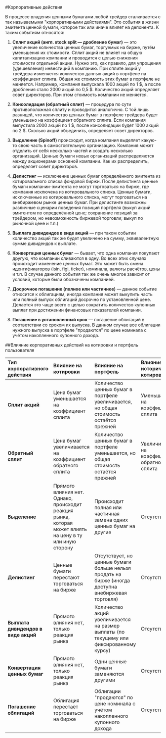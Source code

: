 #Корпоративные действия

В процессе владения ценными бумагами любой трейдер сталкивается с так называемыми "корпоративными
действиями". Это события в жизни эмитента ценной бумаги, которое так или иначе влияет на депонента. 
К таким событиям относятся: 

1. **Сплит акций (англ. stock split — дробление бумаг)** — это увеличение количества ценных бумаг, торгуемых на бирже,
путём уменьшения их стоимости. Сплит акций не влияет на общую капитализацию компании и проводится с целью
снижения стоимости отдельной акции. Нужно это, как правило, для упрощения (удешевления) инвестиций в компанию.
При сплите акций у трейдера изменяется количество данных акций в портфеле на коэффициент сплита. Общая же стоимость
этих бумаг в портфеле не меняется. Например, компания выпускала 1000 акций по 1 $, а после дробления стало 2000 акций 
по 0,5 $. Количество акций определяет совет директоров. При этом стоимость компании не меняется.

2. **Консолидация (обратный сплит)** — процедура по сути противоположная сплиту и проводится аналогично. С той лишь разницей,
что количество ценных бумаг в портфеле трейдера будет уменьшено на коэффициент обратного сплита. Если 
компания выпустила 2000 акций по 1 $, после консолидации будет 1000 акций по 2 $. Сколько акций объединить, определяет 
совет директоров.

3. **Выделение (Spinoff)** происходит, когда компания выделяет какую-то свою часть в самостоятельную организацию. 
Компания может отделить от себя несколько частей и создать несколько организаций.
Ценные бумаги новых организаций распределяются между акционерами основной компании. Как их распределить, определяет 
совет директоров.

4. **Делистинг** — исключение ценных бумаг определённого эмитента из котировального списка фондовой биржи. После
делистинга ценные бумаги компании-эмитента не могут торговаться на бирже, где компания исключена из 
котировального списка. Ценные бумаги, исключенные из котировального списка, могут торговаться на внебиржевом 
рынке ценных бумаг. При делистинге возможны различные сценарии поведения позиций портфеля (выкуп акций эмитентом
по определённой цене; сохранение позиций за трейдером, но невозможность биржевой торговли; выкуп по рыночной цене и т.п.)

5. **Выплата дивидендов в виде акций** — при таком событии количество акций так же будет увеличено на сумму, эквивалентную
сумме дивидендов к выплате. 

6. **Конвертация ценных бумаг** — бывает, что одна компания покупают другую, что компании сливаются в одну. Во всех этих
случаях происходит изменение ценных бумаг. Это может быть смена идентификаторов (isin, figi, ticker), номинала, валюты
расчётов, цены и т.п. В случае данного события так же очень многое зависит от условий, которые были обозначены компанией. 

7. **Досрочное погашение (полное или частичное)** — данное событие относится к облигациям, иногда компания может выкупить
часть или полный выпуск облигаций досрочно по установленной цене. Делается это чаще всего с целью сократить количество
купонных выплат при достижении финансовых показателей компании. 

8. **Погашение в установленный срок** — погашение облигаций в соответствии со сроком их выпуска. В данном случае все облигации
нужного выпуска в портфеле "продаются" по цене номинала с учётом накопленного купонного дохода.

##Влияние корпоративных действий на котировки и портфель пользователя

| Тип корпоративного действия | Влияние на котировки | Влияние на портфель | Влияние на исторические котировки |
| :-------------------------- | :------------------- | :------------------ | :-------------------------------- |
| **Сплит акций** | Цена бумаг уменьшается на коэффициент сплита | Количество ценных бумаг в портфеле увеличивается, но общая стоимость остаётся прежней| Уменьшаются на коэффициент сплита |
| **Обратный сплит** | Цена бумаг увеличивается на коэффициент обратного сплита | Количество ценных бумаг в портфеле уменьшается, но общая стоимость остаётся прежней | Увеличиваются на коэффициент обратного сплита|
| **Выделение** | Прямого влияния нет. Однако, происходит реакция рынка, которая может влиять на цену в ту или иную сторону | Происходит полная или частичная замена одних ценных бумаг на другие | Отсутствует |
| **Делистинг** | Ценные бумаги перестают торговаться на бирже | Отсутствует, но ценные бумаги больше нельзя продать на бирже (иногда доступна внебиржевая торговля) | Отсутствует |
| **Выплата дивидендов в виде акций** | Прямого влияния нет, только реакция рынка | Количество акций увеличивается на размер выплаты (по текущему или фиксированному курсу) | Отсутствует |
| **Конвертация ценных бумаг** | Прямого влияния нет, только реакция рынка | Одни ценные бумаги заменяются другими | Отсутствует |
| **Погашение облигаций** | Облигация перестаёт торговаться на бирже | Облигации "продаются" по цене номинала с учётом накопленного купонного дохода | Отсутствует |
